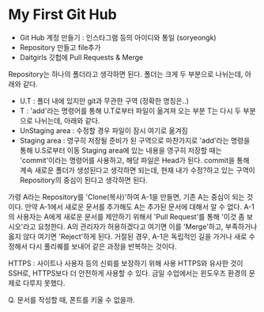 # My First Git Hub
- Git Hub 계정 만들기 : 인스타그램 등의 아이디와 통일 (soryeongk)
- Repository 만들고 file추가
- Daitgirls 깃헙에 Pull Requests & Merge

Repository는 하나의 폴더라고 생각하면 된다. 폴더는 크게 두 부분으로 나뉘는데, 아래와 같다.
 - U.T : 폴더 내에 있지만 git과 무관한 구역 (정확한 명칭은..)
 - T : 'add'라는 명령어를 통해 U.T로부터 파일이 옮겨져 오는 부분
T는 다시 두 부분으로 나뉘는데, 아래와 같다.
 - UnStaging area : 수정할 경우 파일이 잠시 여기로 옮겨짐
 - Staging area : 영구히 저장될 준비가 된 구역으로 마찬가지로 'add'라는 명령을 통해 U.S로부터 이동
Staging area에 있는 내용을 영구히 저장할 때는 'commit'이라는 명령어를 사용하고, 해당 파일은 Head가 된다.
commit을 통해 계속 새로운 폴더가 생성된다고 생각하면 되는데, 현재 내가 수정?하고 있는 구역이 Repository의 중심이 된다고 생각하면 된다.

가령 A라는 Repository를 'Clone(복사)'하여 A-1을 만들면, 기존 A는 중심이 되는 것이다.
만약 A-1에서 새로운 문서를 추가해도 A는 추가된 문서에 대해서 알 수 없다.
A-1의 사용자는 A에게 새로운 문서를 제안하기 위해서 'Pull Request'를 통해 '이것 좀 보시오'라고 요청한다.
A의 관리자가 허용하겠다고 여기면 이를 'Merge'하고, 부족하거나 옳지 않다 여기면 'Reject'하게 된다.
거절된 경우, A-1은 독립적인 길을 가거나 새로 수정해서 다시 풀리퀘를 보내어 같은 과정을 반복하는 것이다.

HTTPS : 사이트나 사용자 등의 신뢰를 보장하기 위해 사용
HTTPS와 유사한 것이 SSH로, HTTPS보다 더 안전하게 사용할 수 있다.
금일 수업에서는 윈도우즈 환경의 문제로 다루지 못했다.

Q. 문서를 작성할 때, 폰트를 키울 수 없을까.
